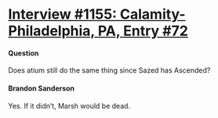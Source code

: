 # [Interview #1155: Calamity-Philadelphia, PA, Entry #72](https://www.theoryland.com/intvmain.php?i=1155#72)

#### Question

Does atium still do the same thing since Sazed has Ascended?

#### Brandon Sanderson

Yes. If it didn’t, Marsh would be dead.

